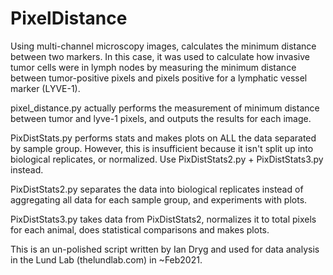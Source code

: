 # PixelDistance
Using multi-channel microscopy images, calculates the minimum distance between two markers. In this case, it was used to calculate how invasive tumor cells were in lymph nodes by measuring the minimum distance between tumor-positive pixels and pixels positive for a lymphatic vessel marker (LYVE-1).

pixel_distance.py actually performs the measurement of minimum distance between tumor and lyve-1 pixels, and outputs the results for each image.

PixDistStats.py performs stats and makes plots on ALL the data separated by sample group. However, this is insufficient because it isn't split up into biological replicates, or normalized. Use PixDistStats2.py + PixDistStats3.py instead. 

PixDistStats2.py separates the data into biological replicates instead of aggregating all data for each sample group, and experiments with plots.

PixDistStats3.py takes data from PixDistStats2, normalizes it to total pixels for each animal, does statistical comparisons and makes plots.

This is an un-polished script written by Ian Dryg and used for data analysis in the Lund Lab (thelundlab.com) in ~Feb2021. 
